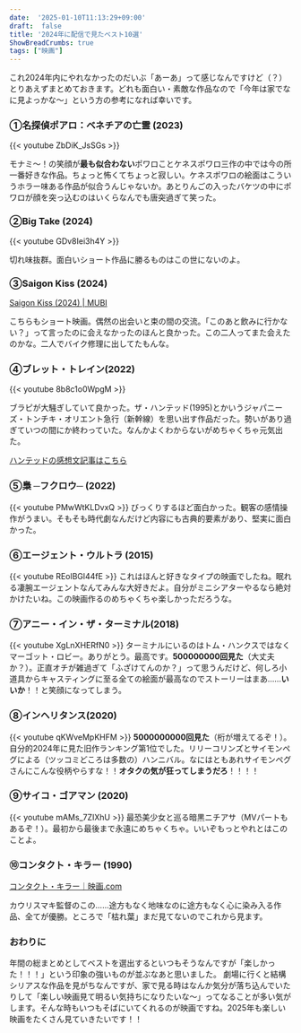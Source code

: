 ```yaml
---
date:  '2025-01-10T11:13:29+09:00'
draft:  false
title: '2024年に配信で見たベスト10選'
ShowBreadCrumbs: true
tags: ["映画"]
---
```


これ2024年内にやれなかったのだいぶ「あーあ」って感じなんですけど（？）とりあえずまとめておきます。どれも面白い・素敵な作品なので「今年は家でなに見よっかな〜」という方の参考になれば幸いです。


### ①名探偵ポアロ：ベネチアの亡霊 (2023)

{{< youtube ZbDiK_JsSGs >}}


モナミ〜！の笑顔が**最も似合わない**ポワロことケネスポワロ三作の中では今の所一番好きな作品。ちょっと怖くてちょっと寂しい。ケネスポワロの絵面はこういうホラー味ある作品が似合うんじゃないか。あとりんごの入ったバケツの中にポワロが顔を突っ込むのはいくらなんでも唐突過ぎて笑った。

### ②Big Take (2024)

{{< youtube GDv8Iei3h4Y >}}

切れ味抜群。面白いショート作品に勝るものはこの世にないのよ。

### ③Saigon Kiss (2024)
[Saigon Kiss (2024) | MUBI](https://mubi.com/en/jp/films/saigon-kiss)

こちらもショート映画。偶然の出会いと束の間の交流。「このあと飲みに行かない？」って言ったのに会えなかったのほんと良かった。この二人ってまた会えたのかな。二人でバイク修理に出してたもんな。

### ④ブレット・トレイン(2022)
{{< youtube 8b8c1o0WpgM >}}

ブラピが大騒ぎしていて良かった。ザ・ハンテッド(1995)とかいうジャパニーズ・トンチキ・オリエント急行（新幹線）を思い出す作品だった。勢いがあり過ぎていつの間にか終わっていた。なんかよくわからないがめちゃくちゃ元気出た。

[ハンテッドの感想文記事はこちら](https://wthblog.netlify.app/posts/th/)

### ⑤梟 ─フクロウ─ (2022)
{{< youtube PMwWtKLDvxQ >}}
びっくりするほど面白かった。観客の感情操作がうまい。そもそも時代劇なんだけど内容にも古典的要素があり、堅実に面白かった。

### ⑥エージェント・ウルトラ (2015)
{{< youtube REolBGl44fE >}}
これはほんと好きなタイプの映画でしたね。眠れる凄腕エージェントなんてみんな大好きだよ。自分がミニシアターやるなら絶対かけたいね。この映画作るのめちゃくちゃ楽しかっただろうな。

### ⑦アニー・イン・ザ・ターミナル(2018)
{{< youtube XgLnXHERfN0 >}}
ターミナルにいるのはトム・ハンクスではなくマーゴット・ロビー。ありがとう。最高です。**500000000回見た**（大丈夫か？）。正直オチが雑過ぎて「ふざけてんのか？」って思うんだけど、何しろ小道具からキャスティングに至る全ての絵面が最高なのでストーリーはまあ……**いいか**！！と笑顔になってしまう。

### ⑧インヘリタンス(2020)
{{< youtube qKWveMpKHFM >}}
**5000000000回見た**（桁が増えてるぞ！）。自分的2024年に見た旧作ランキング第1位でした。リリーコリンズとサイモンペグによる（ツッコミどころは多数の）ハンニバル。なにはともあれサイモンペグさんにこんな役柄やらすな！！**オタクの気が狂ってしまうだろ**！！！！

### ⑨サイコ・ゴアマン (2020)
{{< youtube mAMs_7ZIXhU >}}
最恐美少女と巡る暗黒ニチアサ（MVパートもあるぞ！）。最初から最後まで永遠にめちゃくちゃ。いいぞもっとやれとはこのことよ。


### ⑩コンタクト・キラー (1990)
[コンタクト・キラー｜映画.com](https://eiga.com/movie/12299/)


カウリスマキ監督のこの……途方もなく地味なのに途方もなく心に染み入る作品、全てが優勝。ところで「枯れ葉」まだ見てないのでこれから見ます。


### おわりに
年間の総まとめとしてベストを選出するといつもそうなんですが「楽しかった！！！」という印象の強いものが並ぶなあと思いました。
劇場に行くと結構シリアスな作品を見がちなんですが、家で見る時はなんか気分が落ち込んでいたりして「楽しい映画見て明るい気持ちになりたいな〜」ってなることが多い気がします。そんな時もいつもそばにいてくれるのが映画ですね。2025年も楽しい映画をたくさん見ていきたいです！！
